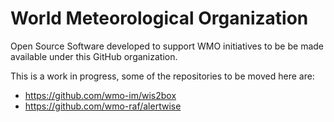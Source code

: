 # World Meteorological Organization

Open Source Software developed to support WMO initiatives to be be made available under this GitHub organization.

This is a work in progress, some of the repositories to be moved here are:
 - https://github.com/wmo-im/wis2box
 - https://github.com/wmo-raf/alertwise


